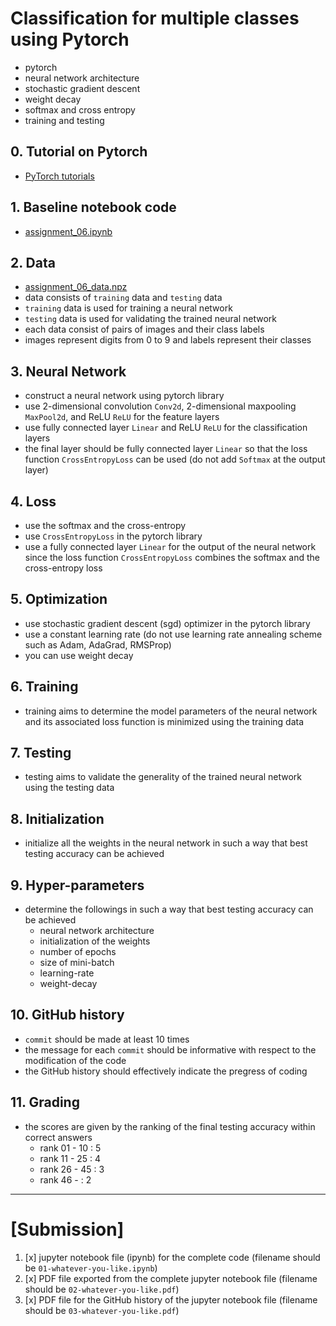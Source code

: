 # Classification for multiple classes using Pytorch

- pytorch
- neural network architecture
- stochastic gradient descent
- weight decay
- softmax and cross entropy
- training and testing

## 0. Tutorial on Pytorch

- [PyTorch tutorials](https://pytorch.org/tutorials/)

## 1. Baseline notebook code

- [assignment_06.ipynb](https://gitlab.com/cau-class/neural-network/2022-2/assignment/-/blob/master/06/assignment_06.ipynb)

## 2. Data

- [assignment_06_data.npz](https://gitlab.com/cau-class/neural-network/2022-2/assignment/-/blob/master/06/assignment_06_data.npz)
- data consists of `training` data and `testing` data
- `training` data is used for training a neural network
- `testing` data is used for validating the trained neural network
- each data consist of pairs of images and their class labels
- images represent digits from 0 to 9 and labels represent their classes

## 3. Neural Network

- construct a neural network using pytorch library
- use 2-dimensional convolution `Conv2d`, 2-dimensional maxpooling `MaxPool2d`, and ReLU `ReLU` for the feature layers
- use fully connected layer `Linear` and ReLU `ReLU` for the classification layers
- the final layer should be fully connected layer `Linear` so that the loss function `CrossEntropyLoss` can be used (do not add `Softmax` at the output layer)

## 4. Loss

- use the softmax and the cross-entropy
- use `CrossEntropyLoss` in the pytorch library
- use a fully connected layer `Linear` for the output of the neural network since the loss function `CrossEntropyLoss` combines the softmax and the cross-entropy loss

## 5. Optimization

- use stochastic gradient descent (sgd) optimizer in the pytorch library
- use a constant learning rate (do not use learning rate annealing scheme such as Adam, AdaGrad, RMSProp)
- you can use weight decay

## 6. Training

- training aims to determine the model parameters of the neural network and its associated loss function is minimized using the training data

## 7. Testing

- testing aims to validate the generality of the trained neural network using the testing data

## 8. Initialization

- initialize all the weights in the neural network in such a way that best testing accuracy can be achieved
  
## 9. Hyper-parameters

- determine the followings in such a way that best testing accuracy can be achieved
  - neural network architecture
  - initialization of the weights
  - number of epochs
  - size of mini-batch
  - learning-rate
  - weight-decay

## 10. GitHub history

- `commit` should be made at least 10 times
- the message for each `commit` should be informative with respect to the modification of the code
- the GitHub history should effectively indicate the pregress of coding

## 11. Grading

- the scores are given by the ranking of the final testing accuracy within correct answers
  - rank 01 - 10 : 5
  - rank 11 - 25 : 4
  - rank 26 - 45 : 3
  - rank 46 -  : 2

---

# [Submission]

1. [x] jupyter notebook file (ipynb) for the complete code (filename should be `01-whatever-you-like.ipynb`)
2. [x] PDF file exported from the complete jupyter notebook file (filename should be `02-whatever-you-like.pdf`)
3. [x] PDF file for the GitHub history of the jupyter notebook file (filename should be `03-whatever-you-like.pdf`)
